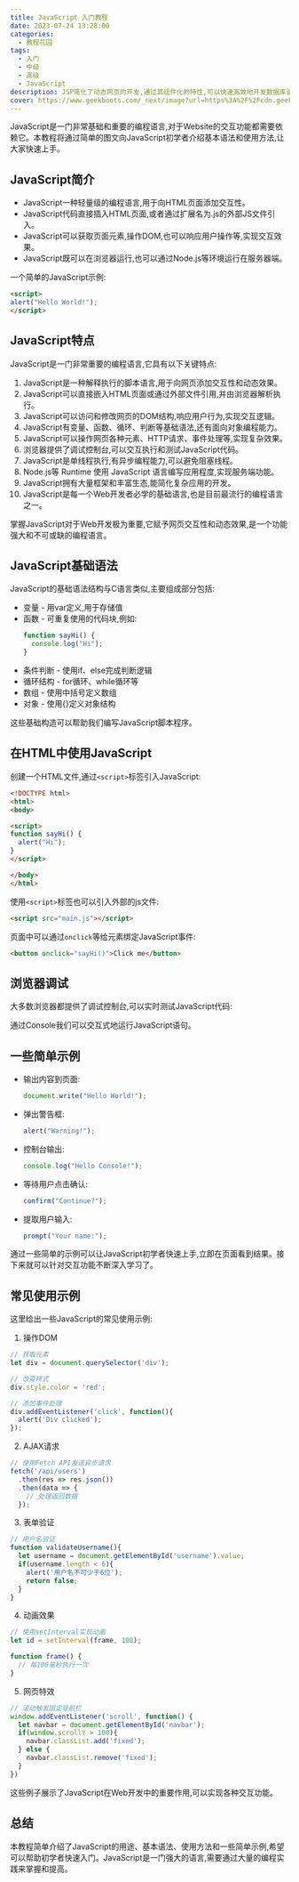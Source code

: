 ```yaml
---
title: JavaScript 入门教程
date: 2023-07-24 13:28:00
categories:
  - 教程花园
tags:
  - 入门
  - 中级
  - 高级
  - JavaScript
description: JSP简化了动态网页的开发,通过其组件化的特性,可以快速高效地开发数据库驱动的Web应用。它是很多Java Web项目的首选。
cover: https://www.geekboots.com/_next/image?url=https%3A%2F%2Fcdn.geekboots.com%2Fgeek%2Fjavascript-hero-1652702096795.webp&w=2048&q=75
---
```


JavaScript是一门非常基础和重要的编程语言,对于Website的交互功能都需要依赖它。本教程将通过简单的图文向JavaScript初学者介绍基本语法和使用方法,让大家快速上手。

## JavaScript简介

- JavaScript一种轻量级的编程语言,用于向HTML页面添加交互性。
- JavaScript代码直接插入HTML页面,或者通过扩展名为.js的外部JS文件引入。
- JavaScript可以获取页面元素,操作DOM,也可以响应用户操作等,实现交互效果。
- JavaScript既可以在浏览器运行,也可以通过Node.js等环境运行在服务器端。

一个简单的JavaScript示例:

```html
<script>
alert("Hello World!");
</script>
```

## JavaScript特点

JavaScript是一门非常重要的编程语言,它具有以下关键特点:

1. JavaScript是一种解释执行的脚本语言,用于向网页添加交互性和动态效果。
2. JavaScript可以直接嵌入HTML页面或通过外部文件引用,并由浏览器解析执行。
3. JavaScript可以访问和修改网页的DOM结构,响应用户行为,实现交互逻辑。
4. JavaScript有变量、函数、循环、判断等基础语法,还有面向对象编程能力。
5. JavaScript可以操作网页各种元素、HTTP请求、事件处理等,实现复杂效果。
6. 浏览器提供了调试控制台,可以交互执行和测试JavaScript代码。
7. JavaScript是单线程执行,有异步编程能力,可以避免阻塞线程。
8. Node.js等 Runtime 使用 JavaScript 语言编写应用程度,实现服务端功能。
9. JavaScript拥有大量框架和丰富生态,能简化复杂应用的开发。
10. JavaScript是每一个Web开发者必学的基础语言,也是目前最流行的编程语言之一。

掌握JavaScript对于Web开发极为重要,它赋予网页交互性和动态效果,是一个功能强大和不可或缺的编程语言。

## JavaScript基础语法

JavaScript的基础语法结构与C语言类似,主要组成部分包括:

- 变量 - 用var定义,用于存储值
- 函数 - 可重复使用的代码块,例如:
    ```js
    function sayHi() {
      console.log("Hi");
    }
    ```
- 条件判断 - 使用if、else完成判断逻辑
- 循环结构 - for循环、while循环等
- 数组 - 使用中括号定义数组
- 对象 - 使用{}定义对象结构

这些基础构造可以帮助我们编写JavaScript脚本程序。

## 在HTML中使用JavaScript

创建一个HTML文件,通过`<script>`标签引入JavaScript:

```html
<!DOCTYPE html>
<html>
<body>

<script>
function sayHi() {
  alert("Hi");
}
</script>

</body>
</html> 
```

使用`<script>`标签也可以引入外部的js文件:

```html
<script src="main.js"></script>
```

页面中可以通过`onclick`等给元素绑定JavaScript事件:

```html
<button onclick="sayHi()">Click me</button> 
```

## 浏览器调试

大多数浏览器都提供了调试控制台,可以实时测试JavaScript代码:

通过Console我们可以交互式地运行JavaScript语句。

## 一些简单示例

- 输出内容到页面:
    ```js
    document.write("Hello World!");
    ```
- 弹出警告框:
    ```js
    alert("Warning!");
    ```
- 控制台输出:
    ```js
    console.log("Hello Console!");
    ```
- 等待用户点击确认:
    ```js
    confirm("Continue?");
    ```
- 提取用户输入:
    ```js
    prompt("Your name:");
    ```

通过一些简单的示例可以让JavaScript初学者快速上手,立即在页面看到结果。接下来就可以针对交互功能不断深入学习了。

## 常见使用示例

这里给出一些JavaScript的常见使用示例:

1. 操作DOM

```js
// 获取元素
let div = document.querySelector('div');

// 改变样式
div.style.color = 'red';

// 添加事件处理
div.addEventListener('click', function(){
  alert('Div clicked');
});
```

2. AJAX请求

```js
// 使用Fetch API发送异步请求
fetch('/api/users')
  .then(res => res.json())
  .then(data => {
    // 处理返回数据
  }); 
```

3. 表单验证

```js
// 用户名验证
function validateUsername(){
  let username = document.getElementById('username').value;
  if(username.length < 6){
    alert('用户名不可少于6位');
    return false;
  }
}
```

4. 动画效果

```js
// 使用setInterval实现动画
let id = setInterval(frame, 100); 

function frame() {
  // 每100毫秒执行一次
}
```

5. 网页特效

```js
// 滚动触发固定导航栏
window.addEventListener('scroll', function() {
  let navbar = document.getElementById('navbar');
  if(window.scrollY > 100){
    navbar.classList.add('fixed');
  } else {
    navbar.classList.remove('fixed');  
  }
})
```

这些例子展示了JavaScript在Web开发中的重要作用,可以实现各种交互功能。

## 总结

本教程简单介绍了JavaScript的用途、基本语法、使用方法和一些简单示例,希望可以帮助初学者快速入门。JavaScript是一门强大的语言,需要通过大量的编程实践来掌握和提高。

